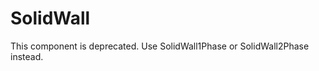 <!-- MOOSE Documentation Stub: Remove this when content is added. -->

# SolidWall

This component is deprecated. Use SolidWall1Phase or SolidWall2Phase instead.
